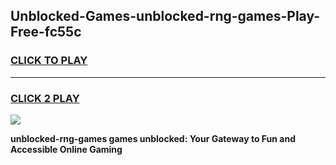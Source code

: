 
## Unblocked-Games-unblocked-rng-games-Play-Free-fc55c
<h3>
<a href="https://premium76.site?title=unblocked-rng-games&ref=17A">CLICK TO PLAY</a></h3>
<hr>

<h3>
<a href="https://premium76.site?title=unblocked-rng-games&ref=17A">CLICK 2 PLAY</a>
  
</h3>

<a href="https://premium76.site?title=unblocked-rng-games&ref=17A"><img src="https://clearcache.store/games.png"></a>


**unblocked-rng-games games unblocked: Your Gateway to Fun and Accessible Online Gaming**
